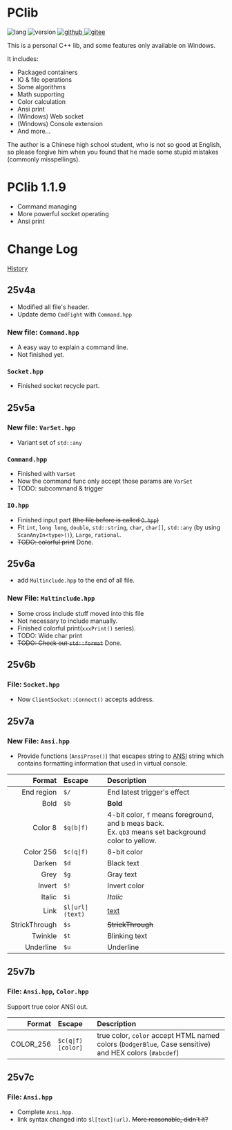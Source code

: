 # PClib

![lang](https://img.shields.io/badge/Lang-C++-yellow?logo=cplusplus)
![version](https://img.shields.io/badge/Version-1.1.9-green)
[![github](https://img.shields.io/badge/Github-PClib-blue?&logo=github
)
](https://github.com/PCwqyy/PCLib)
[![gitee](https://img.shields.io/badge/Gitee-PClib-red?logo=gitee&color=%23C71D23
)](https://gitee.com/pcwqyy/PClib)

This is a personal C++ lib, and some features only available on Windows.

It includes:
- Packaged containers
- IO & file operations
- Some algorithms
- Math supporting
- Color calculation
- Ansi print
- (Windows) Web socket
- (Windows) Console extension
- And more...

The author is a Chinese high school student, who is not so good at English, so please forgive him when you found that he made some stupid mistakes (commonly misspellings).

# PClib 1.1.9
- Command managing
- More powerful socket operating
- Ansi print

# Change Log
[History](https://github.com/PCwqyy/PCLib/tree/Dev/ChangeLogHistory.md)
## 25v4a
- Modified all file's header.
- Update demo `CmdFight` with `Command.hpp`
### New file: `Command.hpp`
- A easy way to explain a command line.
- Not finished yet.
### `Socket.hpp`
- Finished socket recycle part.
## 25v5a
### New file: `VarSet.hpp`
- Variant set of `std::any`
### `Command.hpp`
- Finished with `VarSet`
- Now the command func only accept those params are `VarSet`
- TODO: subcommand & trigger
### `IO.hpp`
- Finished input part ~~(the file before is called `O.hpp`)~~
- Fit `int`, `long long`, `double`, `std::string`, `char`, `char[]`, `std::any` (by using `ScanAnyIn<type>()`), `Large`, `rational`.
- ~~TODO: colorful print~~ Done.
## 25v6a
- add `Multinclude.hpp` to the end of all file.
### New File: `Multinclude.hpp`
- Some cross include stuff moved into this file
- Not necessary to include manually.
- Finished colorful print(`xxxPrint()` series).
- TODO: Wide char print
- ~~TODO: Check out `std::format`~~ Done.
## 25v6b
### File: `Socket.hpp`
- Now `ClientSocket::Connect()` accepts address.
## 25v7a
### New File: `Ansi.hpp`
- Provide functions (`AnsiPrase()`) that escapes string to [ANSI](https://invisible-island.net/xterm/ctlseqs/ctlseqs.html) string which contains formatting information that used in virtual console.

|Format|Escape|Description|
|-:|:-|:-|
|End region|`$/`|End latest trigger's effect|
|Bold|`$b`|**Bold**|
|Color 8|`$q(b\|f)`|4-bit color, `f` means foreground, and `b` meas back.<br>Ex. `qb3` means set background color to yellow.
|Color 256|`$c(q\|f)`|8-bit color|
|Darken|`$d`|Black text|
|Grey|`$g`|Gray text|
|Invert|`$!`|Invert color|
|Italic|`$i`|*Italic*|
|Link|`$l[url](text)`|[text](url)|
|StrickThrough|`$s`|~~StrickThrough~~|
|Twinkle|`$t`|Blinking text|
|Underline|`$u`|Underline|
## 25v7b
### File: `Ansi.hpp`, `Color.hpp`
Support true color ANSI out.

|Format|Escape|Description|
|-:|:-|:-|
|COLOR_256|`$c(q\|f)[color]`|true color, `color` accept HTML named colors (`DodgerBlue`, Case sensitive) and HEX colors (`#abcdef`)|
## 25v7c
### File: `Ansi.hpp`
- Complete `Ansi.hpp`.
- link syntax changed into `$l[text](url)`. ~~More reasonable, didn't it?~~